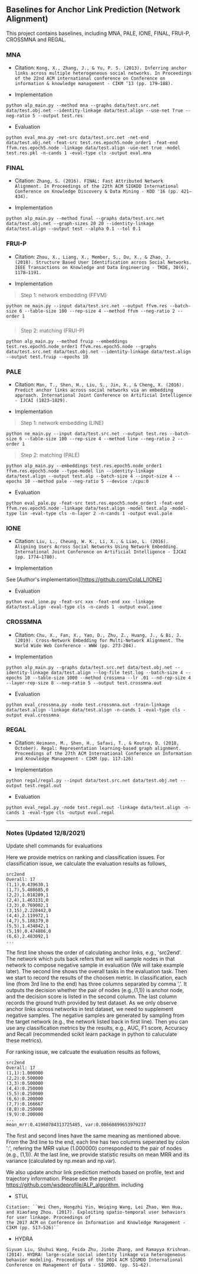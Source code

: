 ## Baselines for Anchor Link Prediction (Network Alignment)

This project contains baselines, including MNA, PALE, IONE, FINAL, FRUI-P, CROSSMNA and REGAL.

### MNA

+ Citation: ``Kong, X., Zhang, J., & Yu, P. S. (2013). Inferring anchor links across multiple heterogeneous social networks. In Proceedings of the 22nd ACM international conference on Conference on information & knowledge management - CIKM ’13 (pp. 179–188).``

+ Implementation

```shell
python alp_main.py --method mna --graphs data/test.src.net data/test.obj.net --identity-linkage data/test.align --use-net True --neg-ratio 5 --output test.res
```

+ Evaluation

```
python eval_mna.py -net-src data/test.src.net -net-end data/test.obj.net -feat-src test.res.epoch5.node_order1 -feat-end ffvm.res.epoch5.node -linkage data/test.align -use-net true -model test.res.pkl -n-cands 1 -eval-type cls -output eval.mna
```

### FINAL

+ Citation: ``Zhang, S. (2016). FINAL: Fast Attributed Network Alignment. In Proceedings of the 22th ACM SIGKDD International Conference on Knowledge Discovery & Data Mining - KDD '16 (pp. 421–434).``

+ Implementation

```shell
python alp_main.py --method final --graphs data/test.src.net data/test.obj.net --graph-sizes 20 20 --identity-linkage data/test.align --output test --alpha 0.1 --tol 0.1
```

### FRUI-P
+ Citation: ``Zhou, X., Liang, X., Member, S., Du, X., & Zhao, J. (2018). Structure Based User Identification across Social Networks. IEEE Transactions on Knowledge and Data Engineering - TKDE, 30(6), 1178–1191.``

+ Implementation

> Step 1: network embedding (FFVM)
```shell
python ne_main.py --input data/test.src.net --output ffvm.res --batch-size 6 --table-size 100 --rep-size 4 --method ffvm --neg-ratio 2 --order 1
```

### 

> Step 2: matching (FRUI-P)
```shell
python alp_main.py --method fruip --embeddings test.res.epoch5.node_order1 ffvm.res.epoch5.node --graphs data/test.src.net data/test.obj.net --identity-linkage data/test.align --output test.fruip --epochs 10
```

### PALE

+ Citation: ``Man, T., Shen, H., Liu, S., Jin, X., & Cheng, X. (2016). Predict anchor links across social networks via an embedding approach. International Joint Conference on Artificial Intelligence - IJCAI (1823–1829).``

+ Implementation

> Step 1: network embedding (LINE)

```shell
python ne_main.py --input data/test.src.net --output test.res --batch-size 6 --table-size 100 --rep-size 4 --method line --neg-ratio 2 --order 1
```

> Step 2: matching (PALE)

```shell
python alp_main.py --embeddings test.res.epoch5.node_order1 ffvm.res.epoch5.node --type-model lin --identity-linkage data/test.align --output test.alp --batch-size 4 --input-size 4 --epochs 10 --method pale --neg-ratio 5 --device :/cpu:0
```

+ Evaluation

```shell
python eval_pale.py -feat-src test.res.epoch5.node_order1 -feat-end ffvm.res.epoch5.node -linkage data/test.align -model test.alp -model-type lin -eval-type cls -n-layer 2 -n-cands 1 -output eval.pale
```

### IONE

+ Citation: ``Liu, L., Cheung, W. K., Li, X., & Liao, L. (2016). Aligning Users Across Social Networks Using Network Embedding. International Joint Conference on Artificial Intelligence - IJCAI (pp. 1774–1780).``

+ Implementation

See [Author's implementation][https://github.com/ColaLL/IONE]

+ Evaluation

```shell
python eval_ione.py -feat-src xxx -feat-end xxx -linkage data/test.align -eval-type cls -n-cands 1 -output eval.ione
```

### CROSSMNA

+ Citation: ``Chu, X., Fan, X., Yao, D., Zhu, Z., Huang, J., & Bi, J. (2019). Cross-Network Embedding for Multi-Network Alignment. The World Wide Web Conference - WWW (pp. 273-284).``

+ Implementation

```shell
python alp_main.py --graphs data/test.src.net data/test.obj.net --identity-linkage data/test.align --log-file test.log --batch-size 4 --epochs 10 --table-size 1000 --method crossmna --lr .01 --nd-rep-size 4 --layer-rep-size 8 --neg-ratio 5 --output test.crossmna.out
```

+ Evaluation

```shell
python eval_crossmna.py -node test.crossmna.out -train-linkage data/test.align -linkage data/test.align -n-cands 1 -eval-type cls -output eval.crossmna
```

### REGAL

+ Citation: ``Heimann, M., Shen, H., Safavi, T., & Koutra, D. (2018, October). Regal: Representation learning-based graph alignment. Proceedings of the 27th ACM International Conference on Information and Knowledge Management - CIKM (pp. 117-126)``

+ Implementation

```shell
python regal/regal.py --input data/test.src.net data/test.obj.net --output test.regal.out
```

+ Evaluation

```shell
python eval_regal.py -node test.regal.out -linkage data/test.align -n-cands 1 -eval-type cls -output eval.regal
```

---

### Notes (Updated 12/8/2021)

Update shell commands for evaluations

Here we provide metrics on ranking and classification issues. For classification issue, we calculate the evaluation results as follows,

```
src2end
Overall: 17
(1,1),0.439630,1
(1,7),5.488685,0
(2,2),1.018289,1
(2,4),1.463131,0
(3,3),0.769002,1
(3,15),2.228442,0
(4,4),2.119972,1
(4,7),5.188379,0
(5,5),1.434842,1
(5,19),0.474886,0
(6,6),2.483092,1
...
```

The first line shows the order of calculating anchor links, e.g., 'src2end'. The network which puts back refers that we will sample nodes in that network to compose negative sample in evaluation (We will take example later). The second line shows the overall tasks in the evaluation task. Then we start to record the results of the choosen metric. In classification, each line (from 3rd line to the end) has three columns separated by comma ','. It outputs the decision whether the pair of nodes (e.g.,(1,1)) is anchor node, and the decision score is listed in the second column. The last column records the ground truth provided by test dataset. As we only observe anchor links across networks in test dataset, we need to supplement negative samples. The negative samples are generated by sampling from the target network (e.g., the network listed back in first line). Then you can use any classification metrics by the results, e.g., AUC, F1 score, Accuracy and Recall (recommended scikit learn package in python to caluculate these metrics).

For ranking issue, we calcuate the evaluation results as follows,

```
src2end
Overall: 17
(1,1):1.000000
(2,2):0.500000
(3,3):0.500000
(4,4):0.250000
(5,5):0.250000
(6,6):0.200000
(7,7):0.166667
(8,8):0.250000
(9,9):0.200000
...
mean_mrr:0.41960784313725485, var:0.08660899653979237
```

The first and second lines have the same meaning as mentioned above. From the 3rd line to the end, each line has two columns seperated by colon ':', refering the MRR value (1.000000) corresponded to the pair of nodes (e.g., (1,1)). At the last line, we provide statistic results on mean MRR and its variance (calculated by np.mean and np.var).

We also update anchor link prediction methods based on profile, text and trajectory information. Please see the project https://github.com/wsdeprofile/ALP_algorithm, including

* STUL
```
Citation: ``Wei Chen, Hongzhi Yin, Weiqing Wang, Lei Zhao, Wen Hua, and Xiaofang Zhou. (2017). Exploiting spatio-temporal user behaviors for user linkage. Proceedings of
the 2017 ACM on Conference on Information and Knowledge Management - CIKM (pp. 517–526)``
```

* HYDRA
```
Siyuan Liu, Shuhui Wang, Feida Zhu, Jinbo Zhang, and Ramayya Krishnan. (2014). HYDRA: large-scale social identity linkage via heterogeneous behavior modeling. Proceedings of the 2014 ACM SIGMOD International Conference on Management of Data - SIGMOD. (pp. 51–62).
```
